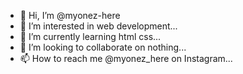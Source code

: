 - 👋 Hi, I’m @myonez-here
- 👀 I’m interested in web development...
- 🌱 I’m currently learning html css...
- 💞️ I’m looking to collaborate on nothing...
- 📫 How to reach me @myonez_here on Instagram...

<!---
myonez-here/myonez-here is a ✨ special ✨ repository because its `README.md` (this file) appears on your GitHub profile.
You can click the Preview link to take a look at your changes.
--->
